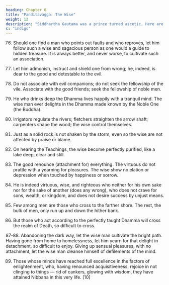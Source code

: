 ```yaml
---
heading: Chapter 6
title: "Panditavagga: The Wise"
weight: 12
description: "Siddhartha Gautama was a prince turned ascetic. Here are discourses from the Tipitaka and other sutras"
c: "indigo"
---
```



76. Should one find a man who points out faults and who reproves, let him follow such a wise and sagacious person as one would a guide to hidden treasure. It is always better, and never worse, to cultivate such an association.

77. Let him admonish, instruct and shield one from wrong; he, indeed, is dear to the good and detestable to the evil.

78. Do not associate with evil companions; do not seek the fellowship of the vile. Associate with the good friends; seek the fellowship of noble men.

79. He who drinks deep the Dhamma lives happily with a tranquil mind. The wise man ever delights in the Dhamma made known by the Noble One (the Buddha).

80. Irrigators regulate the rivers; fletchers straighten the arrow shaft; carpenters shape the wood; the wise control themselves.

81. Just as a solid rock is not shaken by the storm, even so the wise are not affected by praise or blame.

82. On hearing the Teachings, the wise become perfectly purified, like a lake deep, clear and still.

83. The good renounce (attachment for) everything. The virtuous do not prattle with a yearning for pleasures. The wise show no elation or depression when touched by happiness or sorrow.

84. He is indeed virtuous, wise, and righteous who neither for his own sake nor for the sake of another (does any wrong), who does not crave for sons, wealth, or kingdom, and does not desire success by unjust means.

85. Few among men are those who cross to the farther shore. The rest, the bulk of men, only run up and down the hither bank.

86. But those who act according to the perfectly taught Dhamma will cross the realm of Death, so difficult to cross.

87-88. Abandoning the dark way, let the wise man cultivate the bright path. Having gone from home to homelessness, let him yearn for that delight in detachment, so difficult to enjoy. Giving up sensual pleasures, with no attachment, let the wise man cleanse himself of defilements of the mind.

89. Those whose minds have reached full excellence in the factors of enlightenment, who, having renounced acquisitiveness, rejoice in not clinging to things — rid of cankers, glowing with wisdom, they have attained Nibbana in this very life. [10]

